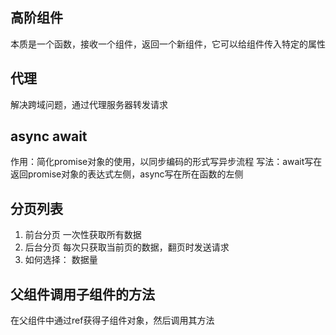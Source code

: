 ## 高阶组件
本质是一个函数，接收一个组件，返回一个新组件，它可以给组件传入特定的属性

## 代理
解决跨域问题，通过代理服务器转发请求

## async await
作用：简化promise对象的使用，以同步编码的形式写异步流程
写法：await写在返回promise对象的表达式左侧，async写在所在函数的左侧

## 分页列表

1. 前台分页
  一次性获取所有数据
2. 后台分页
  每次只获取当前页的数据，翻页时发送请求
3. 如何选择：
  数据量

## 父组件调用子组件的方法
  在父组件中通过ref获得子组件对象，然后调用其方法